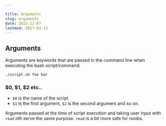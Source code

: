 ```yaml
---

title: Arguments
slug: arguments
date: 2015-12-07
lastmod: 2017-03-13
---
```


Arguments
---
Arguments are keywords that are passed in the command line when executing the bash script/command.

```bash
./script.sh foo bar
```

### $0, $1, $2 etc..
- `$0` is the name of the script
- `$1` is the first argument, `$2` is the second argument and so on. 

Arguments passed at the time of script execution and taking user input with `read` oth serve the same purpose. `read` is a bit more safe for noobs.
